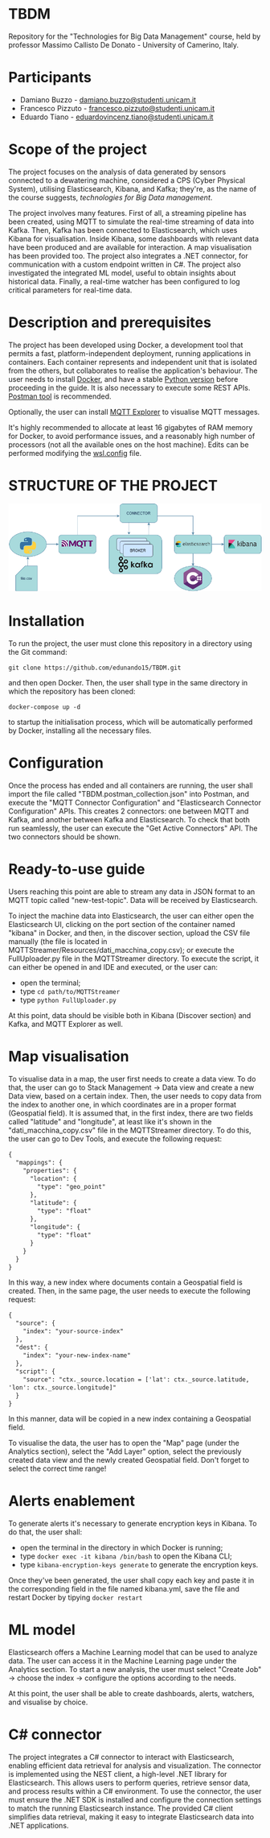 # TBDM
Repository for the "Technologies for Big Data Management" course, held by professor Massimo Callisto De Donato - University of Camerino, Italy.

# Participants

- Damiano Buzzo - damiano.buzzo@studenti.unicam.it
- Francesco Pizzuto - francesco.pizzuto@studenti.unicam.it
- Eduardo Tiano - eduardovincenz.tiano@studenti.unicam.it

# Scope of the project

The project focuses on the analysis of data generated by sensors connected to a dewatering machine, considered a CPS (Cyber Physical System), utilising Elasticsearch, Kibana, and Kafka; they're, as the name of the course suggests, _technologies for Big Data management_.

The project involves many features. First of all, a streaming pipeline has been created, using MQTT to simulate the real-time streaming of data into Kafka. Then, Kafka has been connected to Elasticsearch, which uses Kibana for visualisation. Inside Kibana, some dashboards with relevant data have been produced and are available for interaction. A map visualisation has been provided too. The project also integrates a .NET connector, for communication with a custom endpoint written in C#. The project also investigated the integrated ML model, useful to obtain insights about historical data. Finally, a real-time watcher has been configured to log critical parameters for real-time data.

# Description and prerequisites

The project has been developed using Docker, a development tool that permits a fast, platform-independent deployment, running applications in containers. Each container represents and independent unit that is isolated from the others, but collaborates to realise the application's behaviour. The user needs to install [Docker](https://www.docker.com/products/docker-desktop/), and have a stable [Python version](https://www.python.org/downloads/) before proceeding in the guide.
It is also necessary to execute some REST APIs. [Postman tool](https://www.postman.com/downloads/) is recommended.

Optionally, the user can install [MQTT Explorer](http://mqtt-explorer.com/) to visualise MQTT messages.

It's highly recommended to allocate at least 16 gigabytes of RAM memory for Docker, to avoid performance issues, and a reasonably high number of processors (not all the available ones on the host machine). Edits can be performed modifying the [wsl.config](https://learn.microsoft.com/en-gb/windows/wsl/wsl-config) file.

# STRUCTURE OF THE PROJECT
![image of the structure](structure.png)

# Installation

To run the project, the user must clone this repository in a directory using the Git command:
```
git clone https://github.com/edunando15/TBDM.git
```
and then open Docker. Then, the user shall type in the same directory in which the repository has been cloned:
```
docker-compose up -d
```
to startup the initialisation process, which will be automatically performed by Docker, installing all the necessary files.

# Configuration

Once the process has ended and all containers are running, the user shall import the file called "TBDM.postman_collection.json" into Postman, and execute the "MQTT Connector Configuration" and "Elasticsearch Connector Configuration" APIs. This creates 2 connectors: one between MQTT and Kafka, and another between Kafka and Elasticsearch. To check that both run seamlessly, the user can execute the "Get Active Connectors" API. The two connectors should be shown.

# Ready-to-use guide

Users reaching this point are able to stream any data in JSON format to an MQTT topic called "new-test-topic". Data will be received by Elasticsearch.

To inject the machine data into Elasticsearch, the user can either open the Elasticsearch UI, clicking on the port section of the container named "kibana" in Docker, and then, in the discover section, upload the CSV file manually (the file is located in MQTTStreamer/Resources/dati_macchina_copy.csv); or execute the FullUploader.py file in the MQTTStreamer directory. To execute the script, it can either be opened in and IDE and executed, or the user can:
- open the terminal;
- type ```cd path/to/MQTTStreamer```
- type ```python FullUploader.py```

At this point, data should be visible both in Kibana (Discover section) and Kafka, and MQTT Explorer as well. 

# Map visualisation

To visualise data in a map, the user first needs to create a data view. To do that, the user can go to Stack Management -> Data view and create a new Data view, based on a certain index. Then, the user needs to copy data from the index to another one, in which coordinates are in a proper format (Geospatial field). It is assumed that, in the first index, there are two fields called "latitude" and "longitude", at least like it's shown in the "dati_macchina_copy.csv" file in the MQTTStreamer directory. To do this, the user can go to Dev Tools, and execute the following request:

```PUT /your-new-index-name
{
  "mappings": {
    "properties": {
      "location": {
        "type": "geo_point"
      },
      "latitude": {
        "type": "float"
      },
      "longitude": {
        "type": "float"
      }
    }
  }
}
```

In this way, a new index where documents contain a Geospatial field is created. Then, in the same page, the user needs to execute the following request:

```POST _reindex
{
  "source": {
    "index": "your-source-index"
  },
  "dest": {
    "index": "your-new-index-name"
  },
  "script": {
    "source": "ctx._source.location = ['lat': ctx._source.latitude, 'lon': ctx._source.longitude]"
  }
}
```

In this manner, data will be copied in a new index containing a Geospatial field.

To visualise the data, the user has to open the "Map" page (under the Analytics section), select the "Add Layer" option, select the previously created data view and the newly created Geospatial field. Don't forget to select the correct time range!

# Alerts enablement

To generate alerts it's necessary to generate encryption keys in Kibana. To do that, the user shall:

- open the terminal in the directory in which Docker is running;
- type ```docker exec -it kibana /bin/bash``` to open the Kibana CLI;
- type ```kibana-encryption-keys generate``` to generate the encryption keys.

Once they've been generated, the user shall copy each key and paste it in the corresponding field in the file named kibana.yml, save the file and restart Docker by tipying
```docker restart```

# ML model

Elasticsearch offers a Machine Learning model that can be used to analyze data. The user can access it in the Machine Learning page under the Analytics section. To start a new analysis, the user must select "Create Job" -> choose the index -> configure the options according to the needs.

At this point, the user shall be able to create dashboards, alerts, watchers, and visualise by choice.

# C# connector
The project integrates a C# connector to interact with Elasticsearch, enabling efficient data retrieval for analysis and visualization. The connector is implemented using the NEST client, a high-level .NET library for Elasticsearch. This allows users to perform queries, retrieve sensor data, and process results within a C# environment. To use the connector, the user must ensure the .NET SDK is installed and configure the connection settings to match the running Elasticsearch instance. The provided C# client simplifies data retrieval, making it easy to integrate Elasticsearch data into .NET applications.
